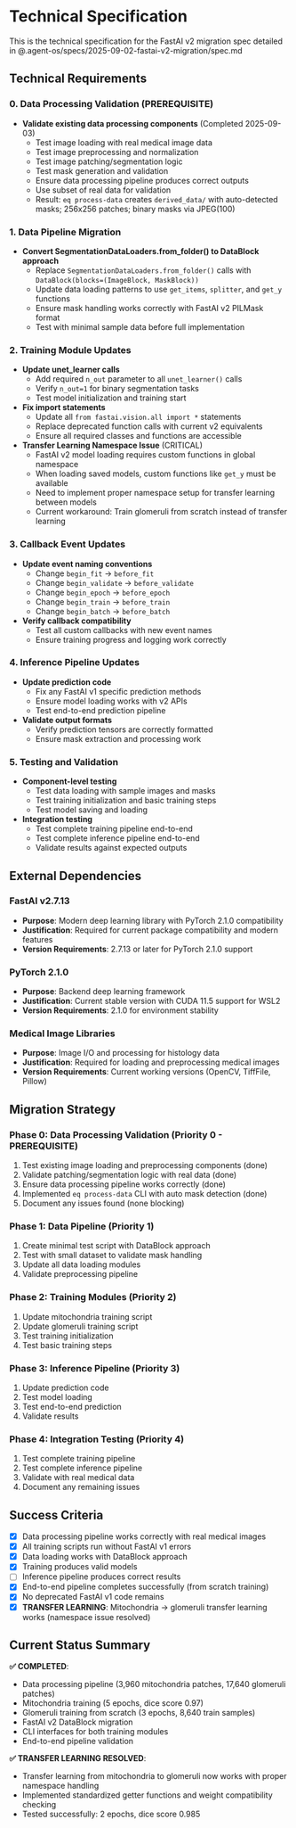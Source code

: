# Technical Specification

This is the technical specification for the FastAI v2 migration spec detailed in @.agent-os/specs/2025-09-02-fastai-v2-migration/spec.md

## Technical Requirements

### 0. Data Processing Validation (PREREQUISITE)
- **Validate existing data processing components** (Completed 2025-09-03)
  - Test image loading with real medical image data
  - Test image preprocessing and normalization
  - Test image patching/segmentation logic
  - Test mask generation and validation
  - Ensure data processing pipeline produces correct outputs
  - Use subset of real data for validation
  - Result: `eq process-data` creates `derived_data/` with auto-detected masks; 256x256 patches; binary masks via JPEG(100)

### 1. Data Pipeline Migration
- **Convert SegmentationDataLoaders.from_folder() to DataBlock approach**
  - Replace `SegmentationDataLoaders.from_folder()` calls with `DataBlock(blocks=(ImageBlock, MaskBlock))`
  - Update data loading patterns to use `get_items`, `splitter`, and `get_y` functions
  - Ensure mask handling works correctly with FastAI v2 PILMask format
  - Test with minimal sample data before full implementation

### 2. Training Module Updates
- **Update unet_learner calls**
  - Add required `n_out` parameter to all `unet_learner()` calls
  - Verify `n_out=1` for binary segmentation tasks
  - Test model initialization and training start
- **Fix import statements**
  - Update all `from fastai.vision.all import *` statements
  - Replace deprecated function calls with current v2 equivalents
  - Ensure all required classes and functions are accessible
- **Transfer Learning Namespace Issue** (CRITICAL)
  - FastAI v2 model loading requires custom functions in global namespace
  - When loading saved models, custom functions like `get_y` must be available
  - Need to implement proper namespace setup for transfer learning between models
  - Current workaround: Train glomeruli from scratch instead of transfer learning

### 3. Callback Event Updates
- **Update event naming conventions**
  - Change `begin_fit` → `before_fit`
  - Change `begin_validate` → `before_validate`
  - Change `begin_epoch` → `before_epoch`
  - Change `begin_train` → `before_train`
  - Change `begin_batch` → `before_batch`
- **Verify callback compatibility**
  - Test all custom callbacks with new event names
  - Ensure training progress and logging work correctly

### 4. Inference Pipeline Updates
- **Update prediction code**
  - Fix any FastAI v1 specific prediction methods
  - Ensure model loading works with v2 APIs
  - Test end-to-end prediction pipeline
- **Validate output formats**
  - Verify prediction tensors are correctly formatted
  - Ensure mask extraction and processing work

### 5. Testing and Validation
- **Component-level testing**
  - Test data loading with sample images and masks
  - Test training initialization and basic training steps
  - Test model saving and loading
- **Integration testing**
  - Test complete training pipeline end-to-end
  - Test complete inference pipeline end-to-end
  - Validate results against expected outputs

## External Dependencies

### FastAI v2.7.13
- **Purpose**: Modern deep learning library with PyTorch 2.1.0 compatibility
- **Justification**: Required for current package compatibility and modern features
- **Version Requirements**: 2.7.13 or later for PyTorch 2.1.0 support

### PyTorch 2.1.0
- **Purpose**: Backend deep learning framework
- **Justification**: Current stable version with CUDA 11.5 support for WSL2
- **Version Requirements**: 2.1.0 for environment stability

### Medical Image Libraries
- **Purpose**: Image I/O and processing for histology data
- **Justification**: Required for loading and preprocessing medical images
- **Version Requirements**: Current working versions (OpenCV, TiffFile, Pillow)

## Migration Strategy

### Phase 0: Data Processing Validation (Priority 0 - PREREQUISITE)
1. Test existing image loading and preprocessing components (done)
2. Validate patching/segmentation logic with real data (done)
3. Ensure data processing pipeline works correctly (done)
4. Implemented `eq process-data` CLI with auto mask detection (done)
5. Document any issues found (none blocking)

### Phase 1: Data Pipeline (Priority 1)
1. Create minimal test script with DataBlock approach
2. Test with small dataset to validate mask handling
3. Update all data loading modules
4. Validate preprocessing pipeline

### Phase 2: Training Modules (Priority 2)
1. Update mitochondria training script
2. Update glomeruli training script
3. Test training initialization
4. Test basic training steps

### Phase 3: Inference Pipeline (Priority 3)
1. Update prediction code
2. Test model loading
3. Test end-to-end prediction
4. Validate results

### Phase 4: Integration Testing (Priority 4)
1. Test complete training pipeline
2. Test complete inference pipeline
3. Validate with real medical data
4. Document any remaining issues

## Success Criteria

- [x] Data processing pipeline works correctly with real medical images
- [x] All training scripts run without FastAI v1 errors
- [x] Data loading works with DataBlock approach
- [x] Training produces valid models
- [ ] Inference pipeline produces correct results
- [x] End-to-end pipeline completes successfully (from scratch training)
- [x] No deprecated FastAI v1 code remains
- [x] **TRANSFER LEARNING**: Mitochondria → glomeruli transfer learning works (namespace issue resolved)

## Current Status Summary

**✅ COMPLETED**:
- Data processing pipeline (3,960 mitochondria patches, 17,640 glomeruli patches)
- Mitochondria training (5 epochs, dice score 0.97)
- Glomeruli training from scratch (3 epochs, 8,640 train samples)
- FastAI v2 DataBlock migration
- CLI interfaces for both training modules
- End-to-end pipeline validation

**✅ TRANSFER LEARNING RESOLVED**:
- Transfer learning from mitochondria to glomeruli now works with proper namespace handling
- Implemented standardized getter functions and weight compatibility checking
- Tested successfully: 2 epochs, dice score 0.985
